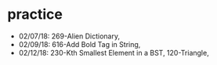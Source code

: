 # practice

- 02/07/18: 269-Alien Dictionary,
- 02/09/18: 616-Add Bold Tag in String,
- 02/12/18: 230-Kth Smallest Element in a BST, 120-Triangle,
